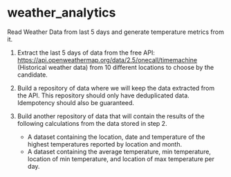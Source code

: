 # weather_analytics

Read Weather Data from last 5 days and generate temperature metrics from it.

1. Extract the last 5 days of data from the free API: https://api.openweathermap.org/data/2.5/onecall/timemachine (Historical weather data) from 10 different locations to choose by the candidate.

2. Build a repository of data where we will keep the data extracted from the API. This repository should only have deduplicated data. Idempotency should also be guaranteed.

3. Build another repository of data that will contain the results of the following calculations from the data stored in step 2.

    - A dataset containing the location, date and temperature of the highest temperatures reported by location and month.
    - A dataset containing the average temperature, min temperature, location of min temperature, and location of max temperature per day.
